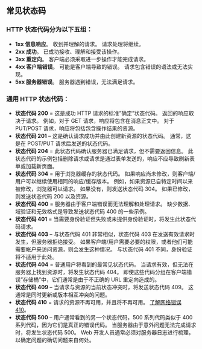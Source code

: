 ## 常见状态码

### HTTP 状态代码分为以下五组：

- **1xx 信息响应**。 收到并理解的请求。 请求处理将继续。
- **2xx 成功**。 已成功接收、理解和接受该操作。
- **3xx 重定向**。 客户端必须采取进一步操作才能完成请求。
- **4xx 客户端错误**。 可能是客户端导致的错误。 请求包含错误的语法或无法实现。
- **5xx 服务器错误**。 服务器遇到错误，无法满足请求。



### 通用 HTTP 状态代码：

- **状态代码 200** = 这是成功 HTTP 请求的标准”确定”状态代码。 返回的响应取决于请求。 例如，对于 GET 请求，响应将包含在消息正文中。 对于 PUT/POST 请求，响应将包括包含操作结果的资源。
- **状态代码 201** – 这是确认请求成功并由此创建新资源的状态代码。 通常，这是在 POST/PUT 请求后发送的状态代码。
- **状态代码 204** = 此状态代码确认服务器已满足请求，但不需要返回信息。 此状态代码的示例包括删除请求或请求是通过表单发送的，响应不应导致刷新表单或加载新页面。
- **状态代码 304** = 用于浏览器缓存的状态代码。 如果响应尚未修改，则客户端/用户可以继续使用相同的响应/缓存版本。 例如，如果资源已自特定时间以来被修改，浏览器可以请求。 如果没有，则发送状态代码 304。 如果已修改，则发送状态代码 200 以及资源。
- **状态代码 400** = 服务器由于客户端错误而无法理解和处理请求。 缺少数据、域验证和无效格式是导致发送状态代码 400 的一些示例。
- **状态代码 401** = 当需要身份验证但失败或未提供身份验证时，将发生此状态代码请求。
- **状态代码 403** – 与状态代码 401 非常相似，状态代码 403 在发送有效请求时发生，但服务器拒绝接受。 如果客户端/用户需要必要的权限，或者他们可能需要帐户来访问资源，则会发生这种情况。 与状态代码 401 不同，身份验证将不适用于此处。
- **状态代码 404** = 普通用户将看到的最常见状态代码。 当请求有效，但无法在服务器上找到资源时，将发生状态代码 404。 即使这些代码分组在客户端错误”存储桶”中，它们通常是由于不正确的 URL 重定向造成的。
- **状态代码 409** – 当请求与资源的当前状态冲突时，将发送状态代码 409。 这通常是同时更新或版本相互冲突的问题。
- **状态代码 410** = 请求的资源不再可用，并且将不再可用。 [了解网络错误 410](https://www.dotcom-monitor.com/wiki/knowledge-base/error-codes/)。
- **状态代码 500** – 用户通常看到的另一个状态代码，500 系列代码类似于 400 系列代码，因为它们是真正的错误代码。 当服务器由于意外问题无法完成请求时，将发生状态代码 500。 Web 开发人员通常必须对服务器日志进行梳理，以确定问题的确切问题来自何处。